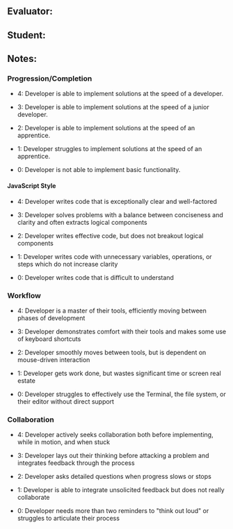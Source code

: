 ## Evaluator: 
## Student:
## Notes:

### Progression/Completion

* 4: Developer is able to implement solutions at the speed of a developer.

* 3: Developer is able to implement solutions at the speed of a junior developer.

* 2: Developer is able to implement solutions at the speed of an apprentice.

* 1: Developer struggles to implement solutions at the speed of an apprentice.

* 0: Developer is not able to implement basic functionality.

#### JavaScript Style


* 4: Developer writes code that is exceptionally clear and well-factored

* 3: Developer solves problems with a balance between conciseness and clarity and often extracts logical components

* 2: Developer writes effective code, but does not breakout logical components

* 1: Developer writes code with unnecessary variables, operations, or steps which do not increase clarity

* 0: Developer writes code that is difficult to understand

### Workflow

* 4: Developer is a master of their tools, efficiently moving between phases of development

* 3: Developer demonstrates comfort with their tools and makes some use of keyboard shortcuts

* 2: Developer smoothly moves between tools, but is dependent on mouse-driven interaction

* 1: Developer gets work done, but wastes significant time or screen real estate

* 0: Developer struggles to effectively use the Terminal, the file system, or their editor without direct support

### Collaboration

* 4: Developer actively seeks collaboration both before implementing, while in motion, and when stuck

* 3: Developer lays out their thinking before attacking a problem and integrates feedback through the process

* 2: Developer asks detailed questions when progress slows or stops

* 1: Developer is able to integrate unsolicited feedback but does not really collaborate

* 0: Developer needs more than two reminders to "think out loud" or struggles to articulate their process
